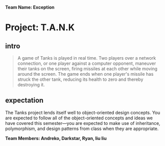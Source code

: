 **Team Name: Exception**

# Project: T.A.N.K #


## intro ##
> A game of Tanks is played in real time. Two players over a network connection, or one player against a
computer opponent, maneuver their tanks on the screen, firing missiles at each other while moving around
the screen. The game ends when one player's missile has struck the other tank, reducing its health to zero
and thereby destroying it.
## expectation ##
The Tanks project lends itself well to object-oriented design concepts. You are expected to follow all of
the object-oriented concepts and ideas we have covered this semester—you are expected to make use of
inheritance, polymorphism, and design patterns from class when they are appropriate.




**Team Members: Andreko, Darkstar, Ryan,  liu liu**

